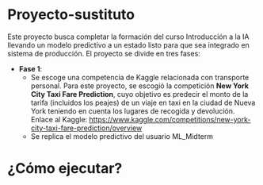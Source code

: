 # Proyecto-sustituto

Este proyecto busca completar la formación del curso Introducción a la IA llevando un modelo predictivo a un estado listo para que sea integrado en sistema de producción. El proyecto se divide en tres fases:

- **Fase 1**:
    - Se escoge una competencia de Kaggle relacionada con transporte personal. Para este proyecto, se escogió la competición **New York City Taxi Fare Prediction**, cuyo objetivo es predecir el monto de la tarifa (incluidos los peajes) de un viaje en taxi en la ciudad de Nueva York teniendo en cuenta los lugares de recogida y devolución.
      Enlace al Kaggle: https://www.kaggle.com/competitions/new-york-city-taxi-fare-prediction/overview
    - Se replica el modelo predictivo del usuario ML_Midterm

# ¿Cómo ejecutar?
